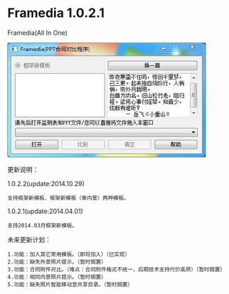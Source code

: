 Framedia 1.0.2.1
====

Framedia(All In One)

<img src="https://raw.githubusercontent.com/HackerX/Framedia/master/Framedia.jpg" alt="" />

更新说明：

1.0.2.2(update:2014.10.29)

    支持框架新模板、框架新模板（单内景）两种模板。
    
1.0.2.1(update:2014.04.01)

    支持2014.03月框架新模板。

未来更新计划：

    1.功能：加入其它常用模板。（即将加入）（已实现）
    2.功能：缺失外景照片提示。（暂时搁置）
    3.功能：合同附件对比。（难点：合同附件格式不统一，后期技术支持代价高昂）（暂时搁置）
    4.功能：相同内景照片提示。（暂时搁置）
    5.功能：缺失照片智能移动至共享目录。（暂时搁置）
